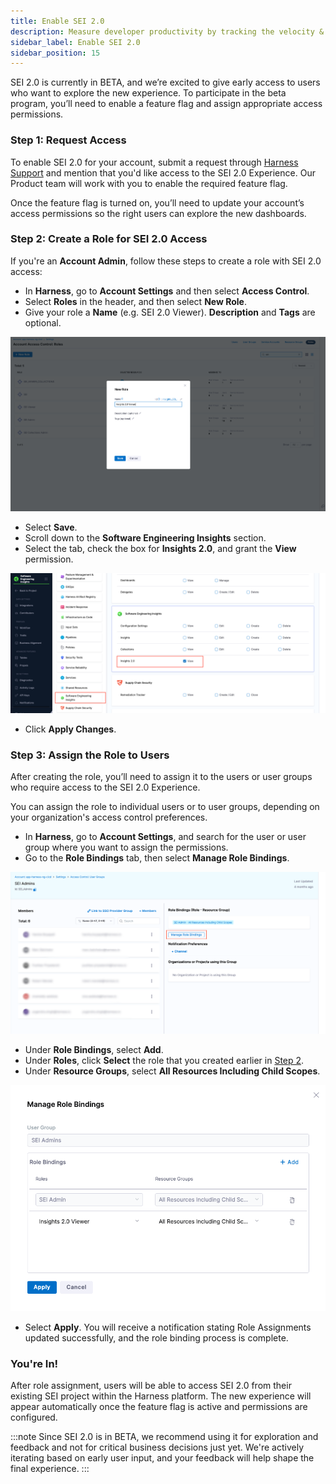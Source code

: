 ```yaml
---
title: Enable SEI 2.0
description: Measure developer productivity by tracking the velocity & flow metrics across your organization.
sidebar_label: Enable SEI 2.0
sidebar_position: 15
---
```


SEI 2.0 is currently in BETA, and we’re excited to give early access to users who want to explore the new experience. To participate in the beta program, you’ll need to enable a feature flag and assign appropriate access permissions.

### Step 1: Request Access

To enable SEI 2.0 for your account, submit a request through [Harness Support](/docs/software-engineering-insights/sei-support) and mention that you'd like access to the SEI 2.0 Experience. Our Product team will work with you to enable the required feature flag.

Once the feature flag is turned on, you’ll need to update your account’s access permissions so the right users can explore the new dashboards.

### Step 2: Create a Role for SEI 2.0 Access

If you're an **Account Admin**, follow these steps to create a role with SEI 2.0 access:

* In **Harness**, go to **Account Settings** and then select **Access Control**.
* Select **Roles** in the header, and then select **New Role**.
* Give your role a **Name** (e.g. SEI 2.0 Viewer). **Description** and **Tags** are optional.

![](../static/create-role.png)

* Select **Save**.
* Scroll down to the **Software Engineering Insights** section.
* Select the tab, check the box for **Insights 2.0**, and grant the **View** permission.

![](../static/permission.png)

* Click **Apply Changes**.

### Step 3: Assign the Role to Users

After creating the role, you’ll need to assign it to the users or user groups who require access to the SEI 2.0 Experience.

You can assign the role to individual users or to user groups, depending on your organization's access control preferences.

* In **Harness**, go to **Account Settings**, and search for the user or user group where you want to assign the permissions.
* Go to the **Role Bindings** tab, then select **Manage Role Bindings**.

![](../static/manage-role.png)

* Under **Role Bindings**, select **Add**.
* Under **Roles**, click **Select** the role that you created earlier in [Step 2](#step-2-create-a-role-for-sei-20-access).
* Under **Resource Groups**, select **All Resources Including Child Scopes**.

![](../static/add-role.png)

* Select **Apply**. You will receive a notification stating Role Assignments updated successfully, and the role binding process is complete.

### You're In!

After role assignment, users will be able to access SEI 2.0 from their existing SEI project within the Harness platform. The new experience will appear automatically once the feature flag is active and permissions are configured.

:::note
Since SEI 2.0 is in BETA, we recommend using it for exploration and feedback and not for critical business decisions just yet. We're actively iterating based on early user input, and your feedback will help shape the final experience.
:::
